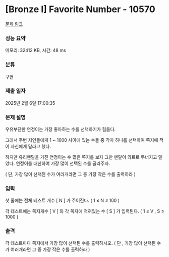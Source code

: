 # [Bronze I] Favorite Number - 10570 

[문제 링크](https://www.acmicpc.net/problem/10570) 

### 성능 요약

메모리: 32412 KB, 시간: 48 ms

### 분류

구현

### 제출 일자

2025년 2월 6일 17:00:35

### 문제 설명

<p>우유부단한 연정이는 가장 좋아하는 수를 선택하기가 힘들다. </p>

<p>그래서 주변 지인들에게 1 ~ 1000 사이에 있는 수들 중 각자 하나를 선택하여 쪽지에 적어 자신에게 달라고 했다.</p>

<p>하지만 유리멘탈을 가진 연정이는 수 많은 쪽지를 보자 그만 멘탈이 와르르 무너지고 말았다. 연정이를 대신하여 가장 많이 선택된 수를 골라주자. </p>

<p> ( 단, 가장 많이 선택된 수가 여러개라면 그 중 가장 작은 수를 출력하라 )</p>

### 입력 

 <p>첫 줄에는 전체 테스트 개수 [ N ] 가 주어진다. ( 1 ≤ N ≤ 100 )</p>

<p>각 테스트에는 쪽지개수 [ V ] 와 각 쪽지에 적혀있는 수 [ S ] 가 입력된다. ( 1 ≤ V , S ≤ 1000 )</p>

### 출력 

 <p>각 테스트마다 쪽지에서 가장 많이 선택된 수를 출력하시오.  ( 단 , 가장 많이 선택된 수가 여러개라면 그 중 가장 작은 수를 출력하라 )</p>

